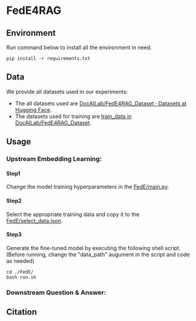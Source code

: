 # FedE4RAG



## Environment

Run command below to install all the environment in need.

```
pip install -r requirements.txt
```

## Data

We provide all datasets used in our experiments:

- The all datasets used are [DocAILab/FedE4RAG_Dataset · Datasets at Hugging Face](https://huggingface.co/datasets/DocAILab/FedE4RAG_Dataset).
- The datasets used for training are [train_data in DocAILab/FedE4RAG_Dataset](https://huggingface.co/datasets/DocAILab/FedE4RAG_Dataset/tree/main/train_data).

## Usage

### Upstream Embedding Learning:

#### Step1	

Change the model training hyperparameters in the [FedE/main.py](https://github.com/DocAILab/FedE4RAG/blob/main/FedE/main.py).

#### Step2

Select the appropriate training data and copy it to the [FedE/select_data.json](https://github.com/DocAILab/FedE4RAG/blob/main/FedE/select_data.json).

#### Step3

Generate the fine-tuned model by executing the following shell script. (Before running, change the "data_path" augument in the script and code as needed)

```
cd ./FedE/
bash run.sh
```

### Downstream Question & Answer:



## Citation

```c

```


